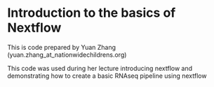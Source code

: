 # Introduction to the basics of Nextflow
This is code prepared by Yuan Zhang (yuan.zhang_at_nationwidechildrens.org)

This code was used during her lecture introducing nextflow and demonstrating how to create a basic RNAseq pipeline using nextflow